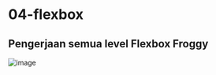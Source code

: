# 04-flexbox
## Pengerjaan semua level Flexbox Froggy
![image](https://user-images.githubusercontent.com/68428942/133697545-ff0e2ace-6d4b-49de-951b-2b37d40b792f.png)
